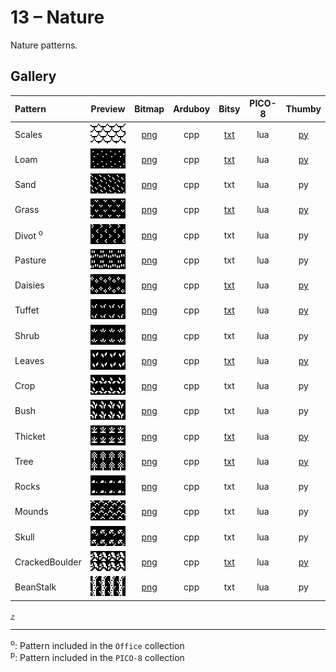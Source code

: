 # 13 – Nature

Nature patterns.

## Gallery

| Pattern | Preview | Bitmap | Arduboy | Bitsy | PICO-8 | Thumby |
| :--- | :---: | :---: | :---: | :---: | :---: | :---: |
| Scales | <img src="../previews/Scales.png" width="64" height="32" loading="lazy" alt="" role="none"> | [png](png/Scales.png) | cpp | [txt](Nature.bitsy.txt#L5-L14) | lua | [py](Nature.thumby.py#L5-L16)
| Loam | <img src="../previews/Loam.png" width="64" height="32" loading="lazy" alt="" role="none"> | [png](png/Loam.png) | cpp | [txt](Nature.bitsy.txt#L16-L25) | lua | [py](Nature.thumby.py#L18-L29)
| Sand | <img src="../previews/Sand.png" width="64" height="32" loading="lazy" alt="" role="none"> | [png](png/Sand.png) | cpp | txt | lua | py
| Grass | <img src="../previews/Grass.png" width="64" height="32" loading="lazy" alt="" role="none"> | [png](png/Grass.png) | cpp | [txt](Nature.bitsy.txt#L27-L36) | lua | [py](Nature.thumby.py#L31-L42)
| Divot <sup>o</sup>| <img src="../previews/Divot.png" width="64" height="32" loading="lazy" alt="" role="none"> | [png](png/Divot.png) | cpp | txt | lua | py
| Pasture | <img src="../previews/Pasture.png" width="64" height="32" loading="lazy" alt="" role="none"> | [png](png/Pasture.png) | cpp | txt | lua | py
| Daisies | <img src="../previews/Daisies.png" width="64" height="32" loading="lazy" alt="" role="none"> | [png](png/Daisies.png) | cpp | [txt](Nature.bitsy.txt#L60-L69) | lua | [py](Nature.thumby.py#L70-L81)
| Tuffet | <img src="../previews/Tuffet.png" width="64" height="32" loading="lazy" alt="" role="none"> | [png](png/Tuffet.png) | cpp | [txt](Nature.bitsy.txt#L38-L47) | lua | [py](Nature.thumby.py#L44-L55)
| Shrub | <img src="../previews/Shrub.png" width="64" height="32" loading="lazy" alt="" role="none"> | [png](png/Shrub.png) | cpp | txt | lua | py
| Leaves | <img src="../previews/Leaves.png" width="64" height="32" loading="lazy" alt="" role="none"> | [png](png/Leaves.png) | cpp | [txt](Nature.bitsy.txt#L49-L58) | lua | [py](Nature.thumby.py#L57-L68)
| Crop | <img src="../previews/Crop.png" width="64" height="32" loading="lazy" alt="" role="none"> | [png](png/Crop.png) | cpp | txt | lua | py
| Bush | <img src="../previews/Bush.png" width="64" height="32" loading="lazy" alt="" role="none"> | [png](png/Bush.png) | cpp | txt | lua | py
| Thicket | <img src="../previews/Thicket.png" width="64" height="32" loading="lazy" alt="" role="none"> | [png](png/Thicket.png) | cpp | [txt](Nature.bitsy.txt#L82-L91) | lua | [py](Nature.thumby.py#L96-L107)
| Tree | <img src="../previews/Tree.png" width="64" height="32" loading="lazy" alt="" role="none"> | [png](png/Tree.png) | cpp | [txt](Nature.bitsy.txt#L71-L80) | lua | [py](Nature.thumby.py#L83-L94)
| Rocks | <img src="../previews/Rocks.png" width="64" height="32" loading="lazy" alt="" role="none"> | [png](png/Rocks.png) | cpp | txt | lua | py
| Mounds | <img src="../previews/Mounds.png" width="64" height="32" loading="lazy" alt="" role="none"> | [png](png/Mounds.png) | cpp | txt | lua | py
| Skull | <img src="../previews/Skull.png" width="64" height="32" loading="lazy" alt="" role="none"> | [png](png/Skull.png) | cpp | txt | lua | py
| CrackedBoulder | <img src="../previews/CrackedBoulder.png" width="64" height="32" loading="lazy" alt="" role="none"> | [png](png/CrackedBoulder.png) | cpp | [txt](Nature.bitsy.txt#L93-L102) | lua | [py](Nature.thumby.py#L109-L120)
| BeanStalk | <img src="../previews/BeanStalk.png" width="64" height="32" loading="lazy" alt="" role="none"> | [png](png/BeanStalk.png) | cpp | txt | lua | py

[`⤴`](#gallery)

---

<sup>o</sup>: Pattern included in the `Office` collection  
<sup>p</sup>: Pattern included in the `PICO-8` collection 

<br>

